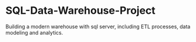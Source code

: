 # SQL-Data-Warehouse-Project
Building a modern warehouse with sql server, including ETL processes, data modeling and analytics.
